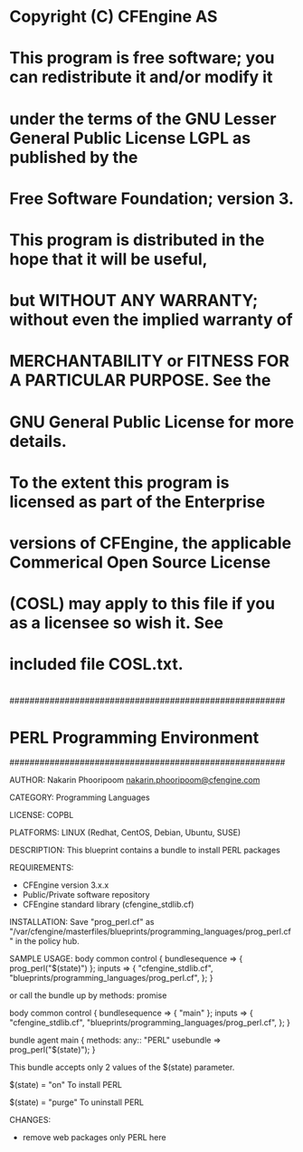 #
#  Copyright (C) CFEngine AS
# 
#  This program is free software; you can redistribute it and/or modify it
#  under the terms of the GNU Lesser General Public License LGPL as published by the
#  Free Software Foundation; version 3.
#   
#  This program is distributed in the hope that it will be useful,
#  but WITHOUT ANY WARRANTY; without even the implied warranty of
#  MERCHANTABILITY or FITNESS FOR A PARTICULAR PURPOSE.  See the
#  GNU General Public License for more details.
#
#  To the extent this program is licensed as part of the Enterprise
#  versions of CFEngine, the applicable Commerical Open Source License
#  (COSL) may apply to this file if you as a licensee so wish it. See
#  included file COSL.txt.
#
#######################################################
# PERL Programming Environment
#######################################################

AUTHOR:
 Nakarin Phooripoom <nakarin.phooripoom@cfengine.com>

CATEGORY:
 Programming Languages

LICENSE:
 COPBL

PLATFORMS:
 LINUX (Redhat, CentOS, Debian, Ubuntu, SUSE)

DESCRIPTION:
 This blueprint contains a bundle to install PERL packages

REQUIREMENTS:
 * CFEngine version 3.x.x
 * Public/Private software repository
 * CFEngine standard library (cfengine_stdlib.cf)

INSTALLATION:
 Save "prog_perl.cf" as "/var/cfengine/masterfiles/blueprints/programming_languages/prog_perl.cf" in the policy hub.

SAMPLE USAGE:
 body common control
 {
  bundlesequence => { prog_perl("$(state)") };
          inputs => {
                     "cfengine_stdlib.cf",
                     "blueprints/programming_languages/prog_perl.cf", 
                    };
 }

 or call the bundle up by methods: promise

 body common control
 {
  bundlesequence => { "main" };
          inputs => {
                     "cfengine_stdlib.cf",
                     "blueprints/programming_languages/prog_perl.cf", 
                    };
 }

 bundle agent main
 {
  methods:
   any::
    "PERL" usebundle => prog_perl("$(state)");
 }

 This bundle accepts only 2 values of the $(state) parameter.

 $(state) = "on"
  To install PERL 

 $(state) = "purge"
  To uninstall PERL 

CHANGES:
 * remove web packages only PERL here
